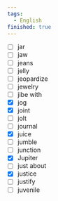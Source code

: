 ```yaml
---
tags:
  - English
finished: true
---
```

- [ ] jar
- [ ] jaw
- [ ] jeans
- [ ] jelly
- [ ] jeopardize
- [ ] jewelry
- [ ] jibe with
- [x] jog
- [x] joint
- [ ] jolt
- [ ] journal
- [x] juice
- [ ] jumble
- [ ] junction
- [x] Jupiter
- [ ] just about
- [x] justice
- [ ] justify
- [ ] juvenile